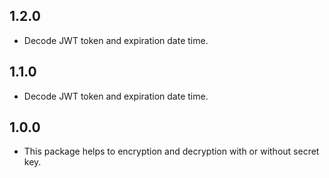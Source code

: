 ## 1.2.0

* Decode JWT token and expiration date time.

## 1.1.0

* Decode JWT token and expiration date time.

## 1.0.0

* This package helps to encryption and decryption with or without secret key.

